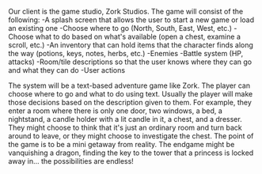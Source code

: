 
Our client is the game studio, Zork Studios. The game will consist of the following:
-A splash screen that allows the user to start a new game or load an existing one
-Choose where to go (North, South, East, West, etc.)
-Choose what to do based on what's available (open a chest, examine a scroll, etc.)
-An inventory that can hold items that the character finds along the way (potions, keys, notes, herbs, etc.)
-Enemies
-Battle system (HP, attacks)
-Room/tile descriptions so that the user knows where they can go and what they can do
-User actions

The system will be a text-based adventure game like Zork. The player can choose where to go and what to do using text. Usually the player will make those decisions based on the description given to them. For example, they enter a room where there is only one door, two windows, a bed, a nightstand, a candle holder with a lit candle in it, a chest, and a dresser. They might choose to think that it's just an ordinary room and turn back around to leave, or they might choose to investigate the chest. The point of the game is to be a mini getaway from reality. The endgame might be vanquishing a dragon, finding the key to the tower that a princess is locked away in... the possibilities are endless!
